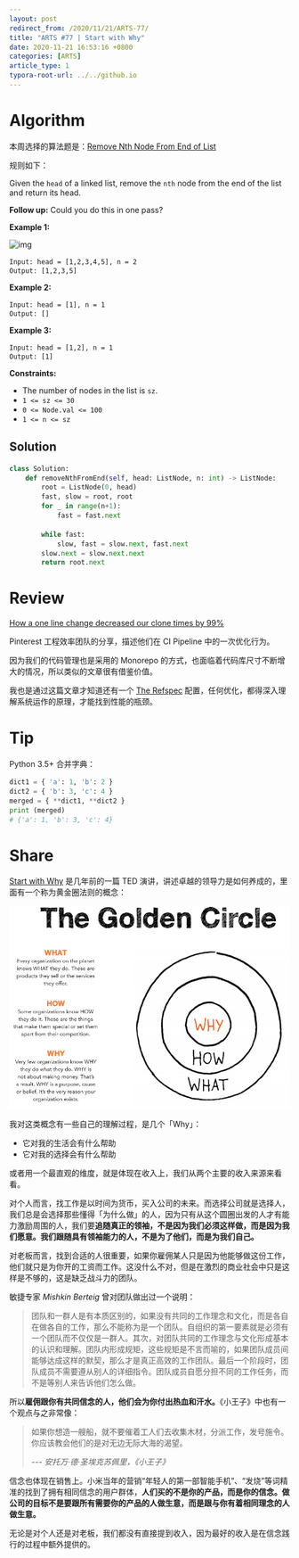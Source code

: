 ```yaml
---
layout: post
redirect_from: /2020/11/21/ARTS-77/
title: "ARTS #77 | Start with Why"
date: 2020-11-21 16:53:16 +0800
categories: [ARTS]
article_type: 1
typora-root-url: ../../github.io
---
```



# Algorithm

本周选择的算法题是：[Remove Nth Node From End of List](https://leetcode.com/problems/remove-nth-node-from-end-of-list/)


规则如下：

Given the `head` of a linked list, remove the `nth` node from the end of the list and return its head.

**Follow up:** Could you do this in one pass?

 

**Example 1:**

![img](https://assets.leetcode.com/uploads/2020/10/03/remove_ex1.jpg)

```
Input: head = [1,2,3,4,5], n = 2
Output: [1,2,3,5]
```

**Example 2:**

```
Input: head = [1], n = 1
Output: []
```

**Example 3:**

```
Input: head = [1,2], n = 1
Output: [1]
```

 

**Constraints:**

- The number of nodes in the list is `sz`.
- `1 <= sz <= 30`
- `0 <= Node.val <= 100`
- `1 <= n <= sz`

## Solution

```python
class Solution:
    def removeNthFromEnd(self, head: ListNode, n: int) -> ListNode:
        root = ListNode(0, head)
        fast, slow = root, root
        for _ in range(n+1):
            fast = fast.next
        
        while fast:
            slow, fast = slow.next, fast.next
        slow.next = slow.next.next
        return root.next
```


# Review

[How a one line change decreased our clone times by 99%](https://medium.com/pinterest-engineering/how-a-one-line-change-decreased-our-build-times-by-99-b98453265370)

Pinterest 工程效率团队的分享，描述他们在 CI Pipeline 中的一次优化行为。

因为我们的代码管理也是采用的 Monorepo 的方式，也面临着代码库尺寸不断增大的情况，所以类似的文章很有借鉴价值。

我也是通过这篇文章才知道还有一个 [The Refspec](https://git-scm.com/book/en/v2/Git-Internals-The-Refspec) 配置，任何优化，都得深入理解系统运作的原理，才能找到性能的瓶颈。

# Tip

Python 3.5+ 合并字典：

```python
dict1 = { 'a': 1, 'b': 2 }
dict2 = { 'b': 3, 'c': 4 }
merged = { **dict1, **dict2 }
print (merged)
# {'a': 1, 'b': 3, 'c': 4}
```

# Share

[Start with Why](https://www.ted.com/talks/simon_sinek_how_great_leaders_inspire_action) 是几年前的一篇 TED 演讲，讲述卓越的领导力是如何养成的，里面有一个称为黄金圈法则的概念：

![Image1](/assets/img/77-1.png)

我对这类概念有一些自己的理解过程，是几个「Why」：

- 它对我的生活会有什么帮助
- 它对我的选择会有什么帮助

或者用一个最直观的维度，就是体现在收入上，我们从两个主要的收入来源来看看。

对个人而言，找工作是以时间为货币，买入公司的未来。而选择公司就是选择人，我们总是会选择那些懂得「为什么做」的人，因为只有从这个圆圈出发的人才有能力激励周围的人，我们要**追随真正的领袖，不是因为我们必须这样做，而是因为我们愿意。我们跟随具有领袖能力的人，不是为了他们，而是为我们自己。**

对老板而言，找到合适的人很重要，如果你雇佣某人只是因为他能够做这份工作，他们就只是为你开的工资而工作。这没什么不对，但是在激烈的商业社会中只是这样是不够的，这是缺乏战斗力的团队。

敏捷专家 *Mishkin Berteig* 曾对团队做出过一个说明：

> 团队和一群人是有本质区别的，如果没有共同的工作理念和文化，而是各自在做各自的工作，那么不能称为是一个团队。自组织的第一要素就是必须有一个团队而不仅仅是一群人。其次，对团队共同的工作理念与文化形成基本的认识和理解。团队内形成规矩，这些规矩是不言而喻的，如果团队成员间能够达成这样的默契，那么才是真正高效的工作团队。最后一个阶段时，团队成员不需要遵从别人的详细指令。团队成员自愿分担不同的工作任务，而不是等别人来告诉他们怎么做。

所以**雇佣跟你有共同信念的人，他们会为你付出热血和汗水。**《小王子》中也有一个观点与之非常像：

> 如果你想造一艘船，就不要催着工人们去收集木材，分派工作，发号施令。你应该教会他们的是对无边无际大海的渴望。
>
> --- *安托万·德·圣埃克苏佩里，《小王子》*

信念也体现在销售上。小米当年的营销“年轻人的第一部智能手机”、“发烧”等词精准的找到了拥有相同信念的用户群体，**人们买的不是你的产品，而是你的信念。做公司的目标不是要跟所有需要你的产品的人做生意，而是跟与你有着相同理念的人做生意。**

无论是对个人还是对老板，我们都没有直接提到收入，因为最好的收入是在信念践行的过程中额外提供的。